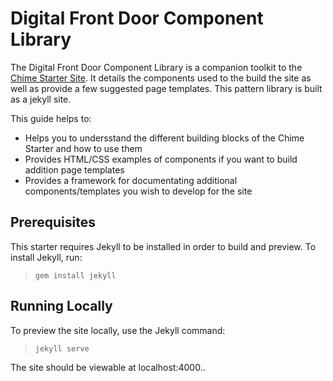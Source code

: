 # Digital Front Door Component Library

The Digital Front Door Component Library is a companion toolkit to the [Chime Starter Site](https://github.com/chimecms/chime-starter). It details the components used to the build the site as well as provide a few suggested page templates. This pattern library is built as a jekyll site.

This guide helps to:

- Helps you to undersstand the different building blocks of the Chime Starter and how to use them
- Provides HTML/CSS examples of components if you want to build addition page templates
- Provides a framework for documentating additional components/templates you wish to develop for the site

## Prerequisites

This starter requires Jekyll to be installed in order to build and preview. To install Jekyll, run:

> `gem install jekyll`


## Running Locally

To preview the site locally, use the Jekyll command:

> `jekyll serve`

The site should be viewable at localhost:4000..
